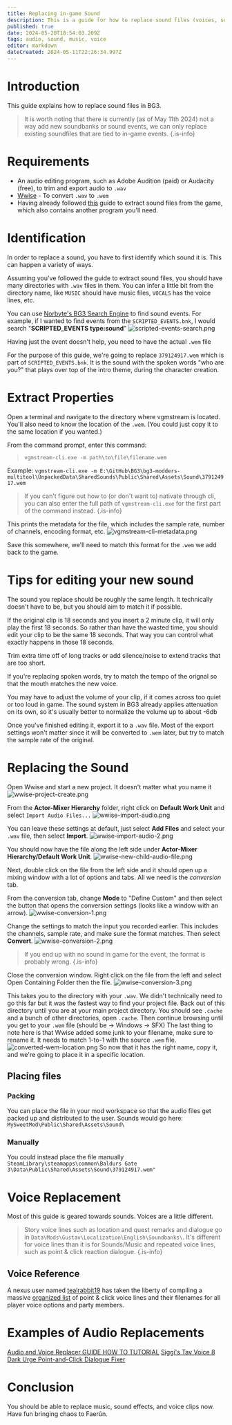 ```yaml
---
title: Replacing in-game Sound
description: This is a guide for how to replace sound files (voices, sound effects, music) in game
published: true
date: 2024-05-20T18:54:03.209Z
tags: audio, sound, music, voice
editor: markdown
dateCreated: 2024-05-11T22:26:34.997Z
---
```


# Introduction
This guide explains how to replace sound files in BG3.
> It is worth noting that there is currently (as of May 11th 2024) not a way add new soundbanks or sound events, we can only replace existing soundfiles that are tied to in-game events.
{.is-info}


# Requirements
- An audio editing program, such as Adobe Audition (paid) or Audacity (free), to trim and export audio to `.wav`
- [Wwise](https://www.audiokinetic.com/download/) - To convert `.wav` to `.wem`
- Having already followed [this](/Tutorials/Sound/Extract-Audio) guide to extract sound files from the game, which also contains another program you'll need.

# Identification
In order to replace a sound, you have to first identify which sound it is. 
This can happen a variety of ways.

Assuming you've followed the guide to extract sound files, you should have many directories with `.wav` files in them.
You can infer a little bit from the directory name, like `MUSIC` should have music files, `VOCALS` has the voice lines, etc.

You can use [Norbyte's BG3 Search Engine](https://bg3.norbyte.dev/search) to find sound events. 
For example, if I wanted to find events from the `SCRIPTED_EVENTS.bnk`, I would search "**SCRIPTED_EVENTS type:sound**"
![scripted-events-search.png](/tutorials/sound/scripted-events-search.png)

Having just the event doesn't help, you need to have the actual `.wem` file

For the purpose of this guide, we're going to replace `379124917.wem` which is part of `SCRIPTED_EVENTS.bnk`. 
It is the sound with the spoken words "who are you?" that plays over top of the intro theme, during the character creation.


# Extract Properties
Open a terminal and navigate to the directory where vgmstream is located.
You'll also need to know the location of the `.wem`. (You could just copy it to the same location if you wanted.)

From the command prompt, enter this command: 
> `vgmstream-cli.exe -m path\to\file\filename.wem`

Example: `vgmstream-cli.exe -m E:\GitHub\BG3\bg3-modders-multitool\UnpackedData\SharedSounds\Public\Shared\Assets\Sound\379124917.wem `

> If you can't figure out how to (or don't want to) nativate through cli, you can also enter the full path of `vgmstream-cli.exe` for the first part of the command instead.
{.is-info}

This prints the metadata for the file, which includes the sample rate, number of channels, encoding format, etc.
![vgmstream-cli-metadata.png](/tutorials/sound/vgmstream-cli-metadata.png)

Save this somewhere, we'll need to match this format for the `.wem` we add back to the game.

# Tips for editing your new sound
The sound you replace should be roughly the same length.
It technically doesn't have to be, but you should aim to match it if possible.

If the original clip is 18 seconds and you insert a 2 minute clip, it will only play the first 18 seconds.
So rather than have the wasted time, you should edit your clip to be the same 18 seconds. 
That way you can control what exactly happens in those 18 seconds.

Trim extra time off of long tracks or add silence/noise to extend tracks that are too short.

If you're replacing spoken words, try to match the tempo of the orignal so that the mouth matches the new voice.

You may have to adjust the volume of your clip, if it comes across too quiet or too loud in game. The sound system in BG3 already applies attenuation on its own, so it's usually better to normalize the volume up to about -6db

Once you've finished editing it, export it to a `.wav` file. 
Most of the export settings won't matter since it will be converted to `.wem` later, but try to match the sample rate of the original.

# Replacing the Sound
Open Wwise and start a new project. It doesn't matter what you name it
![wwise-project-create.png](/tutorials/sound/wwise-project-create.png)

From the **Actor-Mixer Hierarchy** folder, right click on **Default Work Unit** and select `Import Audio Files...`
![wwise-import-audio.png](/tutorials/sound/wwise-import-audio.png)

You can leave these settings at default, just select **Add Files** and select your `.wav` file, then select **Import**.
![wwise-import-audio-2.png](/tutorials/sound/wwise-import-audio-2.png)

You should now have the file along the left side under **Actor-Mixer Hierarchy/Default Work Unit**.
![wwise-new-child-audio-file.png](/tutorials/sound/wwise-new-child-audio-file.png)

Next, double click on the file from the left side and it should open up a mixing window with a lot of options and tabs. 
All we need is the *conversion* tab.

From the conversion tab, change **Mode** to "Define Custom" and then select the button that opens the conversion settings (looks like a window with an arrow).
![wwise-conversion-1.png](/tutorials/sound/wwise-conversion-1.png)

Change the settings to match the input you recorded earlier. This includes the channels, sample rate, and make sure the format matches. Then select **Convert**.
![wwise-conversion-2.png](/tutorials/sound/wwise-conversion-2.png)
> If you end up with no sound in game for the event, the format is probably wrong.
{.is-info}

Close the conversion window.
Right click on the file from the left and select Open Containing Folder then the file.
![wwise-conversion-3.png](/tutorials/sound/wwise-conversion-3.png)

This takes you to the directory with your `.wav`.
We didn't technically need to go this far but it was the fastest way to find your project file.
Back out of this directory until you are at your main project directory. 
You should see `.cache` and a bunch of other directories, open `.cache`.
Then continue browsing until you get to your `.wem` file (should be -> Windows -> SFX)
The last thing to note here is that Wwise added some junk to your filename, make sure to rename it. It needs to match 1-to-1 with the source `.wem` file.
![converted-wem-location.png](/tutorials/sound/converted-wem-location.png)
So now that it has the right name, copy it, and we're going to place it in a specific location.

## Placing files

### Packing
You can place the file in your mod workspace so that the audio files get packed up and distributed to the user.
Sounds would go here:
`MySweetMod\Public\Shared\Assets\Sound\`

### Manually
You could instead place the file manually
`SteamLibrary\steamapps\common\Baldurs Gate 3\Data\Public\Shared\Assets\Sound\379124917.wem"`

# Voice Replacement
Most of this guide is geared towards sounds. Voices are a little different.
> Story voice lines such as location and quest remarks and dialogue go in `Data\Mods\Gustav\Localization\English\Soundbanks\`. 
It's different for voice lines than it is for Sounds/Music and repeated voice lines, such as point & click reaction dialogue.
{.is-info}

## Voice Reference
A nexus user named [tealrabbit19](https://next.nexusmods.com/profile/tealrabbit19/about-me?gameId=3474) has taken the liberty of compiling a massive [organized list](https://docs.google.com/document/d/1Tsbmxgesvy20OhAT1n9dXdK6XBxWMwnnTz83CZoQqWU) of point & click voice lines and their filenames for all player voice options and party members.


# Examples of Audio Replacements
[Audio and Voice Replacer GUIDE HOW TO TUTORIAL](https://www.nexusmods.com/baldursgate3/mods/8240)
[Siggi's Tav Voice 8 Dark Urge Point-and-Click Dialogue Fixer](https://www.nexusmods.com/baldursgate3/mods/9499)

# Conclusion
You should be able to replace music, sound effects, and voice clips now. 
Have fun bringing chaos to Faerûn.